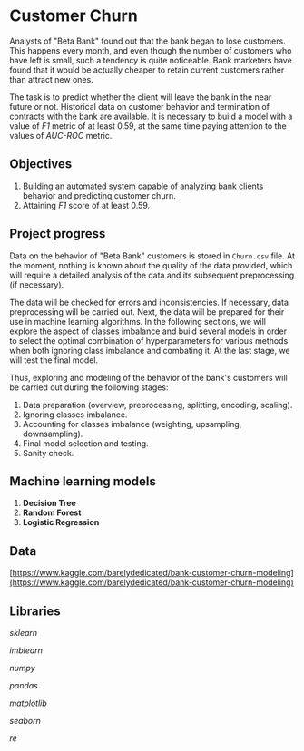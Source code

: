 # Customer Churn

Analysts of "Beta Bank" found out that the bank began to lose customers. This happens every month, and even though the number of customers who have left is small, such a tendency is quite noticeable. Bank marketers have found that it would be actually cheaper to retain current customers rather than attract new ones. 

The task is to predict whether the client will leave the bank in the near future or not. Historical data on customer behavior and termination of contracts with the bank are available. It is necessary to build a model with a value of *F1* metric of at least 0.59, at the same time paying attention to the values of *AUC-ROC* metric.

## Objectives

1. Building an automated system capable of analyzing bank clients behavior and predicting customer churn.
2. Attaining *F1* score of at least 0.59. 

## Project progress

Data on the behavior of "Beta Bank" customers is stored in `Churn.csv` file. At the moment, nothing is known about the quality of the data provided, which will require a detailed analysis of the data and its subsequent preprocessing (if necessary). 

The data will be checked for errors and inconsistencies. If necessary, data preprocessing will be carried out. Next, the data will be prepared for their use in machine learning algorithms. In the following sections, we will explore the aspect of classes imbalance and build several models in order to select the optimal combination of hyperparameters for various methods when both ignoring class imbalance and combating it. At the last stage, we will test the final model.

Thus, exploring and modeling of the behavior of the bank's customers will be carried out during the following stages:

1. Data preparation (overview, preprocessing, splitting, encoding, scaling).
2. Ignoring classes imbalance.
3. Accounting for classes imbalance (weighting, upsampling, downsampling).
4. Final model selection and testing.
5. Sanity check.

## Machine learning models 

1. **Decision Tree**
2. **Random Forest**
3. **Logistic Regression**

## Data 

[https://www.kaggle.com/barelydedicated/bank-customer-churn-modeling](https://www.kaggle.com/barelydedicated/bank-customer-churn-modeling)

## Libraries

*sklearn*

*imblearn*

*numpy*

*pandas*

*matplotlib*

*seaborn*

*re*

